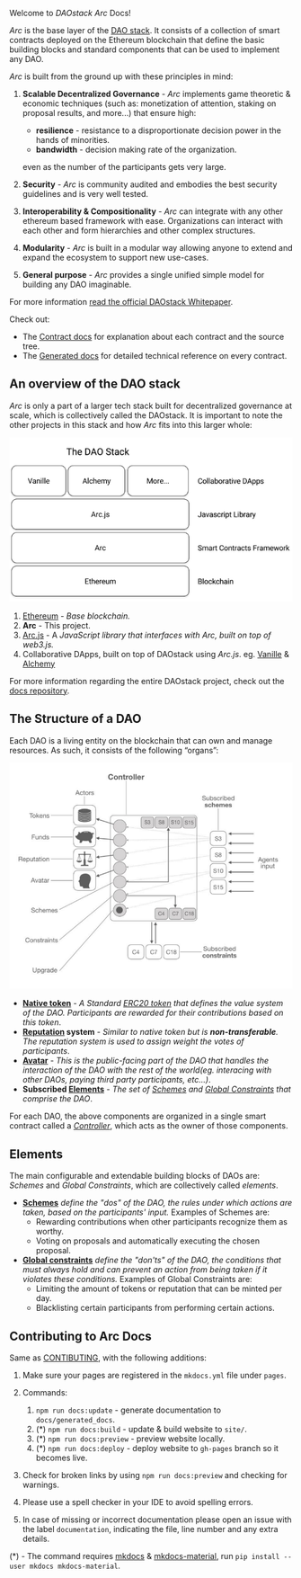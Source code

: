 Welcome to *DAOstack Arc* Docs!

*Arc* is the base layer of the [DAO stack](https://github.com/daostack/docs). It consists of a collection of smart contracts deployed on the Ethereum blockchain that define the basic building blocks and standard components that can be used to implement any DAO.

*Arc* is built from the ground up with these principles in mind:

1. **Scalable Decentralized Governance** - *Arc* implements game theoretic & economic techniques (such as: monetization of attention, staking on proposal results, and more...) that ensure high:

    - **resilience** - resistance to a disproportionate decision power in the hands of minorities.
    - **bandwidth** - decision making rate of the organization.

    even as the number of the participants gets very large.

2. **Security** - *Arc* is community audited and embodies the best security guidelines and is very well tested.
3. **Interoperability & Compositionality** - *Arc* can integrate with any other ethereum based framework with ease. Organizations can interact with each other and form hierarchies and other complex structures.
4. **Modularity** - *Arc* is built in a modular way allowing anyone to extend and expand the ecosystem to support new use-cases.
5. **General purpose** - *Arc* provides a single unified simple model for building any DAO imaginable.

For more information [read the official DAOstack Whitepaper](https://github.com/daostack/docs/blob/master/DAOstack%20White%20Paper%20V1.0.pdf).

Check out:

- The [Contract docs](contracts/README.md) for explanation about each contract and the source tree.
- The [Generated docs](generated_docs/README.md) for detailed technical reference on every contract.

## An overview of the DAO stack

*Arc* is only a part of a larger tech stack built for decentralized governance at scale, which is collectively called the DAOstack. It is important to note the other projects in this stack and how *Arc* fits into this larger whole:

![The DAO stack](img/the_dao_stack.png)

1. [Ethereum](https://www.ethereum.org/) - *Base blockchain.*
2. **Arc** - This project.
2. [Arc.js](https://github.com/daostack/*Arc*.js) - A *JavaScript library that interfaces with *Arc*, built on top of web3.js.*
3. Collaborative DApps, built on top of DAOstack using *Arc.js*. eg. [Vanille](https://github.com/daostack/vanille) & [Alchemy](https://github.com/daostack/alchemy)

For more information regarding the entire DAOstack project, check out the [docs repository](https://github.com/daostack/docs).

## The Structure of a DAO

Each DAO is a living entity on the blockchain that can own and manage resources. As such, it consists of the following “organs”:

![The DAO stack](img/controller.png)

* **[Native token](contracts/controller/DAOToken.md)** - *A Standard [ERC20 token](https://theethereum.wiki/w/index.php/ERC20_Token_Standard) that defines the value system of the DAO. Participants are rewarded for their contributions based on this token*.
* **[Reputation](contracts/controller/Reputation.md) system** - *Similar to native token but is **non-transferable**. The reputation system is used to assign weight the votes of participants*.
* **[Avatar](contracts/controller/Avatar.md)** - *This is the public-facing part of the DAO that handles the interaction of the DAO with the rest of the world(eg. interacing with other DAOs, paying third party participants, etc...)*.
* **Subscribed [Elements](#elements)** - *The set of [Schemes](contracts/universalSchemes/README.md) and [Global Constraints](contracts/globalConstraints/README.md) that comprise the DAO*.

For each DAO, the above components are organized in a single smart contract called a *[Controller](contracts/controller/Controller)*, which acts as the owner of those components.

## Elements

The main configurable and extendable building blocks of DAOs are:
*Schemes* and *Global Constraints*, which are collectively called *elements*.

* **[Schemes](contracts/universalSchemes/)** *define the "dos" of the DAO, the rules under which actions are taken, based on the participants' input.* Examples of Schemes are:
    * Rewarding contributions when other participants recognize them as worthy.
    * Voting on proposals and automatically executing the chosen proposal.
* **[Global constraints](contracts/globalConstraints/)** *define the "don'ts" of the DAO, the conditions that must always hold and can prevent an action from being taken if it violates these conditions.* Examples of Global Constraints are:
    * Limiting the amount of tokens or reputation that can be minted per day.
    * Blacklisting certain participants from performing certain actions.

## Contributing to Arc Docs
Same as [CONTIBUTING](https://github.com/daostack/Arc/blob/master/CONTRIBUTING.md), with the following additions:

1. Make sure your pages are registered in the `mkdocs.yml` file under `pages`.
2. Commands:

    1. `npm run docs:update` - generate documentation to `docs/generated_docs`.
    2. (*) `npm run docs:build` - update & build website to `site/`.
    3. (*) `npm run docs:preview` - preview website locally.
    4. (*) `npm run docs:deploy` - deploy website to `gh-pages` branch so it becomes live.

3. Check for broken links by using `npm run docs:preview` and checking for warnings.
4. Please use a spell checker in your IDE to avoid spelling errors.
5. In case of missing or incorrect documentation please open an issue with the label `documentation`, indicating the file, line number and any extra details.

(*) - The command requires [mkdocs](http://www.mkdocs.org/) & [mkdocs-material](https://squidfunk.github.io/mkdocs-material/), run `pip install --user mkdocs mkdocs-material`.
